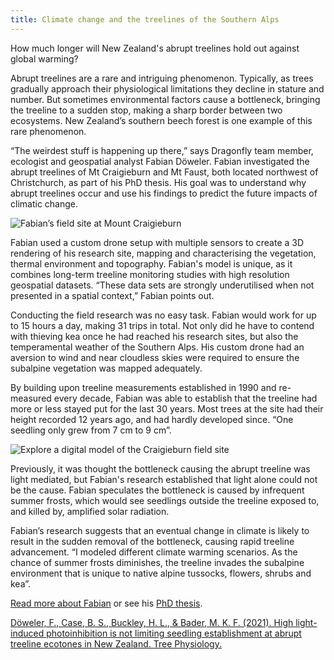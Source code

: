 ```yaml
---
title: Climate change and the treelines of the Southern Alps
---
```

How much longer will New Zealand's abrupt treelines hold out against global warming?

<!--more-->

Abrupt treelines are a rare and intriguing phenomenon. Typically, as trees gradually approach their physiological limitations 
they decline in stature and number. But sometimes environmental factors cause a bottleneck, bringing 
the treeline to a sudden stop, making a sharp border between two ecosystems. New Zealand’s
southern beech forest is one example of this rare phenomenon. 

“The weirdest stuff is happening up there,” says Dragonfly team member, 
ecologist and geospatial analyst Fabian Döweler. Fabian investigated the abrupt
treelines of Mt Craigieburn and Mt Faust, both located northwest of Christchurch,
as part of his PhD thesis. His goal was to understand why abrupt treelines occur 
and use his findings to predict the future impacts of climatic change.

![Fabian’s field site at Mount Craigieburn](/news/2021-09-20-fabian-doweler-treelines/fieldsite.png)

Fabian used a custom drone setup with multiple sensors to create a 3D rendering of his research site, 
mapping and characterising the vegetation, thermal environment and topography. Fabian's model is
unique, as it combines long-term treeline monitoring studies with high resolution geospatial 
datasets. “These data sets are strongly underutilised when not presented in a spatial context,” Fabian points out.

Conducting the field research was no easy task. Fabian would work for up to 15 hours a day, 
making 31 trips in total. Not only did he have to contend with thieving kea once he had reached
his research sites, but also the temperamental weather of the Southern Alps. His custom drone
had an aversion to wind and near cloudless skies were required to ensure the subalpine vegetation was mapped adequately.

By building upon treeline measurements established in 1990 and re-measured every decade, Fabian
was able to establish that the treeline had more or less stayed put for the last 30 years. Most trees 
at the site had their height recorded 12 years ago, and had hardly developed since. “One seedling only grew from 7 cm to 9 cm”.

![[Explore a digital model of the Craigieburn field site](https://geospatialweb.aut.ac.nz/Craigieburn/Craigieburn.html)](/news/2021-09-20-fabian-doweler-treelines/cragieburn-model.png)


Previously, it was thought the bottleneck causing the abrupt treeline was light mediated, but Fabian's research 
established that light alone could not be the cause. Fabian speculates the bottleneck is caused by infrequent summer 
frosts, which would see seedlings outside the treeline exposed to, and killed by, amplified solar radiation.

Fabian’s research suggests that an eventual change in climate is likely to result in the sudden removal of 
the bottleneck, causing rapid treeline advancement. “I modeled different climate warming scenarios. As the 
chance of summer frosts diminishes, the treeline invades the subalpine environment that is unique to native alpine
tussocks, flowers, shrubs and kea”.

[Read more about Fabian](/people/doweler-fabian.html) or see his [PhD thesis]( https://openrepository.aut.ac.nz/handle/10292/14038).

[Döweler, F., Case, B. S., Buckley, H. L., & Bader, M. K. F. (2021). High light-induced photoinhibition is not limiting seedling establishment at abrupt treeline ecotones in New Zealand. Tree Physiology.](https://doi.org/10.1093/treephys/tpab061)
